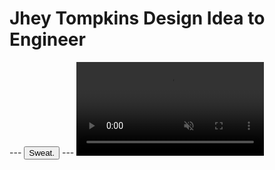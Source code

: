 <div class="w-full grid place-items-start">
<h1 class="[--font-level:3] uppercase text-left text-balance relative bg-red-500 p-4">
  <span class="block absolute bottom-[calc(100%+0.5rem)] left-0 text-[0.25em] font-[600]">Jhey Tompkins</span>
  <span class="flex flex-col leading-[0.9] text-white font-[900]">
    <span>Design Idea</span>
    <span>to Engineer</span>
  </span>
</h1>
</div>
<Demo src="/demos/balloon-bear/" title="Balloon Bear"></Demo>
---
<button style="border: revert; background: revert; padding: revert;">Sweat.</button>
---
<video autoplay muted loop src="/videos/tik-toggle.mp4" loading="lazy" />
---
<Demo src="/demos/day-night-toggle/index.html" title="Day and Night Toggle" />
---

```html [] toggle.html
<button
 class="theme-toggle"
 aria-pressed="true">
   <!-- A whole lotta SVG -->
   <span class="sr-only">Toggle theme</span>
</button>
```

```css [] toggle.css
.theme-toggle {
  container-type: inline-size;
}
.theme-toggle__indicator {
  transition: translate var(--speed) var(--slide-ease);
  translate: calc(var(--dark, 0) * (100cqi - 100%)) 0;
}
.theme-toggle[aria-pressed=true] {
	--dark: 1;
}
```

<BrowserSupport className="fixed top-4 right-4" properties="css.properties.custom-property,css.at-rules.container" captions="custom properties,@container" />
---
<img src="/images/peter-sees-button.png" class="w-[600px] max-w-full"/>
<!--
<video autoplay muted loop src="/videos/fury-faceoff.mp4" loading="lazy" />
-->
---
<!-- @theme="dark" -->
<Demo src="/demos/golden-era/index.html" title="It's a golden era" />
---
<Demo src="/demos/trombone-bear/index.html" title="Trombone Bear" />
---
<video autoplay muted loop src="/videos/kramer-wow.mp4" loading="lazy" />
---
```html [] indexing.html
<ul style="--total: 5;">
  <li style="--index: 0"></li>
  <li style="--index: 1"></li>
  <li style="--index: 2"></li>
  <li style="--index: 3"></li>
  <li style="--index: 4"></li>
</ul>
```
```js [] pointer-sync.js
const sync = ({ x, y }) => {
  document.documentElement.style.setProperty('--x', x.toFixed(2))
  document.documentElement.style.setProperty('--y', y.toFixed(2))
}
document.body.addEventListener('pointermove', UPDATE)
```
<Demo src="/demos/cursor-pointer" title="Cursor Pointer"></Demo>
---
<h2 className="quote">
  Let's start small.
</h2>
---
<!-- @theme="dark" -->
<Demo src="/demos/field-sizing/index.html" title="Field Sizing" />
---
<!-- @theme="light" -->
```css [2>5,6] textarea.css
textarea {
	field-sizing: content;
	min-height: 2lh;
	max-height: 8lh;
	scrollbar-color: var(--accent) transparent;
	scrollbar-width: thin;
}
```
<div className="fixed top-4 right-4 flex flex-col gap-y-2">
<BrowserSupport properties="css.properties.field-sizing,css.properties.scrollbar-color" captions="field-sizing,scrollbar-color"></BrowserSupport>
</div>
